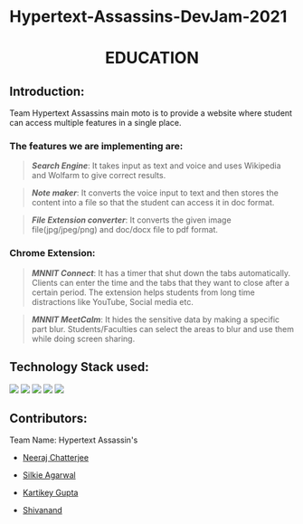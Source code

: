 # Hypertext-Assassins-DevJam-2021

  
<h1 align="center">EDUCATION</h1> 

<p align="center"> 

</p> 

  
## Introduction: 

  

Team Hypertext Assassins main moto is to provide a website where student can access multiple features in a single place.  

### The features we are implementing are: 

> _**Search Engine**_: It takes input as text and voice and uses Wikipedia and Wolfarm to give correct results. 

> _**Note maker**_: It converts the voice input to text and then stores the content into a file so that the student can access it in doc format. 

> _**File Extension converter**_: It converts the given image file(jpg/jpeg/png) and doc/docx file to pdf format. 

### Chrome Extension:

> _**MNNIT Connect**_: It has a timer that shut down the tabs automatically. Clients can enter the time and the tabs that they want to close after a certain period. The extension helps students from long time distractions like YouTube, Social media etc.

> _**MNNIT MeetCalm**_: It hides the sensitive data by making a specific part blur. Students/Faculties can select the areas to blur and use them while doing screen sharing.


## Technology Stack used: 

<img src="https://img.shields.io/badge/HTML5-E34F26?style=for-the-badge&logo=html5&logoColor=white"/>  <img src="https://img.shields.io/badge/CSS3-1572B6?style=for-the-badge&logo=css3&logoColor=white"/> <img src="https://img.shields.io/badge/JavaScript-323330?style=for-the-badge&logo=javascript&logoColor=F7DF1E"/> <img src="https://img.shields.io/badge/Python-14354C?style=for-the-badge&logo=python&logoColor=white"/> <img src="https://img.shields.io/badge/Django-092E20?style=for-the-badge&logo=django&logoColor=white"/>


## Contributors: 

  

Team Name: Hypertext Assassin's 

 

 * [Neeraj Chatterjee](https://github.com/NeerajChatterjee) 

* [Silkie Agarwal](https://github.com/silkie261001) 

* [Kartikey Gupta](https://github.com/kartikey2991) 

* [Shivanand](https://github.com/pinnacle20)

